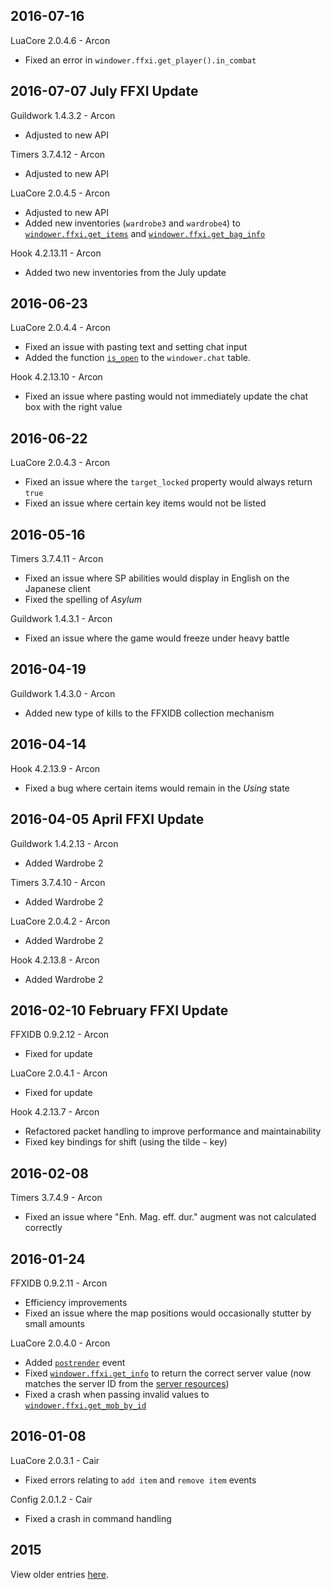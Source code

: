 2016-07-16
----------

LuaCore 2.0.4.6 - Arcon
* Fixed an error in `windower.ffxi.get_player().in_combat`

2016-07-07 July FFXI Update
----------

Guildwork 1.4.3.2 - Arcon
* Adjusted to new API

Timers 3.7.4.12 - Arcon
* Adjusted to new API

LuaCore 2.0.4.5 - Arcon
* Adjusted to new API
* Added new inventories (`wardrobe3` and `wardrobe4`) to [`windower.ffxi.get_items`](http://dev.windower.net/doku.php?id=lua:api:functions:ffxi:start#windowerffxiget_items_bag_index) and [`windower.ffxi.get_bag_info`](http://dev.windower.net/doku.php?id=lua:api:functions:ffxi:start#windowerffxiget_bag_info_bag)

Hook 4.2.13.11 - Arcon
* Added two new inventories from the July update

2016-06-23
----------

LuaCore 2.0.4.4 - Arcon
* Fixed an issue with pasting text and setting chat input
* Added the function [`is_open`](http://dev.windower.net/doku.php?id=lua:api:functions:chat:start#windowerchatis_open) to the `windower.chat` table.

Hook 4.2.13.10 - Arcon
* Fixed an issue where pasting would not immediately update the chat box with the right value

2016-06-22
----------

LuaCore 2.0.4.3 - Arcon
* Fixed an issue where the `target_locked` property would always return `true`
* Fixed an issue where certain key items would not be listed

2016-05-16
----------

Timers 3.7.4.11 - Arcon
* Fixed an issue where SP abilities would display in English on the Japanese client
* Fixed the spelling of *Asylum*

Guildwork 1.4.3.1 - Arcon
* Fixed an issue where the game would freeze under heavy battle

2016-04-19
----------

Guildwork 1.4.3.0 - Arcon
* Added new type of kills to the FFXIDB collection mechanism

2016-04-14
----------

Hook 4.2.13.9 - Arcon
* Fixed a bug where certain items would remain in the *Using* state

2016-04-05 April FFXI Update
----------

Guildwork 1.4.2.13 - Arcon
* Added Wardrobe 2

Timers 3.7.4.10 - Arcon
* Added Wardrobe 2

LuaCore 2.0.4.2 - Arcon
* Added Wardrobe 2

Hook 4.2.13.8 - Arcon
* Added Wardrobe 2

2016-02-10 February FFXI Update
----------

FFXIDB 0.9.2.12 - Arcon
* Fixed for update

LuaCore 2.0.4.1 - Arcon
* Fixed for update

Hook 4.2.13.7 - Arcon
* Refactored packet handling to improve performance and maintainability
* Fixed key bindings for shift (using the tilde `~` key)

2016-02-08
----------

Timers 3.7.4.9 - Arcon
- Fixed an issue where "Enh. Mag. eff. dur." augment was not calculated correctly

2016-01-24
----------

FFXIDB 0.9.2.11 - Arcon
* Efficiency improvements
* Fixed an issue where the map positions would occasionally stutter by small amounts

LuaCore 2.0.4.0 - Arcon
* Added [`postrender`](http://dev.windower.net/doku.php?id=lua:api:events:start&#event_list) event
* Fixed [`windower.ffxi.get_info`](http://dev.windower.net/doku.php?id=lua:api:functions:ffxi:start#windowerffxiget_info) to return the correct server value (now matches the server ID from the [server resources](https://github.com/Windower/Resources/blob/master/xml/servers.xml))
* Fixed a crash when passing invalid values to [`windower.ffxi.get_mob_by_id`](http://dev.windower.net/doku.php?id=lua:api:functions:ffxi:start#windowerffxiget_mob_by_id_id)

2016-01-08
----------
LuaCore 2.0.3.1 - Cair
* Fixed errors relating to `add item` and `remove item` events

Config 2.0.1.2 - Cair
* Fixed a crash in command handling

2015
----

View older entries [here](https://github.com/Windower/Issues/blob/master/ChangeLog%202015.md).
